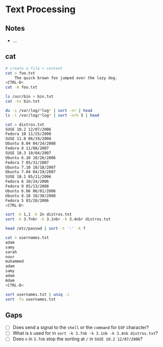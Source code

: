 # Text Processing

## Notes
- ...

## cat

```bash
# create a file + content
cat > foo.txt
    The quick brown fox jumped over the lazy dog. 
<CTRL-D>
cat -A foo.txt

ls /usr/bin > bin.txt
cat -ns bin.txt

du -s /var/log/*log* | sort -nr | head
ls -l /var/log/*log* | sort -nrk 5 | head

cat > distros.txt
SUSE 10.2 12/07/2006
Fedora 10 11/25/2008
SUSE 11.0 06/19/2008
Ubuntu 8.04 04/24/2008
Fedora 8 11/08/2007
SUSE 10.3 10/04/2007
Ubuntu 6.10 10/26/2006
Fedora 7 05/31/2007
Ubuntu 7.10 10/18/2007
Ubuntu 7.04 04/19/2007
SUSE 10.1 05/11/2006
Fedora 6 10/24/2006
Fedora 9 05/13/2008
Ubuntu 6.06 06/01/2006
Ubuntu 8.10 10/30/2008
Fedora 5 03/20/2006
<CTRL-D>

sort -k 1,1 -k 2n distros.txt
sort -k 3.7nbr -k 3.1nbr -k 3.4nbr distros.txt

head /etc/passwd | sort -t ':' -k 7

cat > usernames.txt
adam
samy
sarah
nour
muhammed
adam
samy
adam
Adam
<CTRL-D>

sort usernames.txt | uniq -i
sort -fu usernames.txt
```

## Gaps
- [ ] Does <CTRL-D> send a signal to the `shell` or the `command` for `EOF` character?
- [ ] What is `b` used for in `sort -k 3.7nb -k 3.1nb -k 3.4nb distros.txt`?
- [ ] Does `n` in `3.7nb` stop the sorting at `/` in `SUSE 10.2 12/07/2006`?